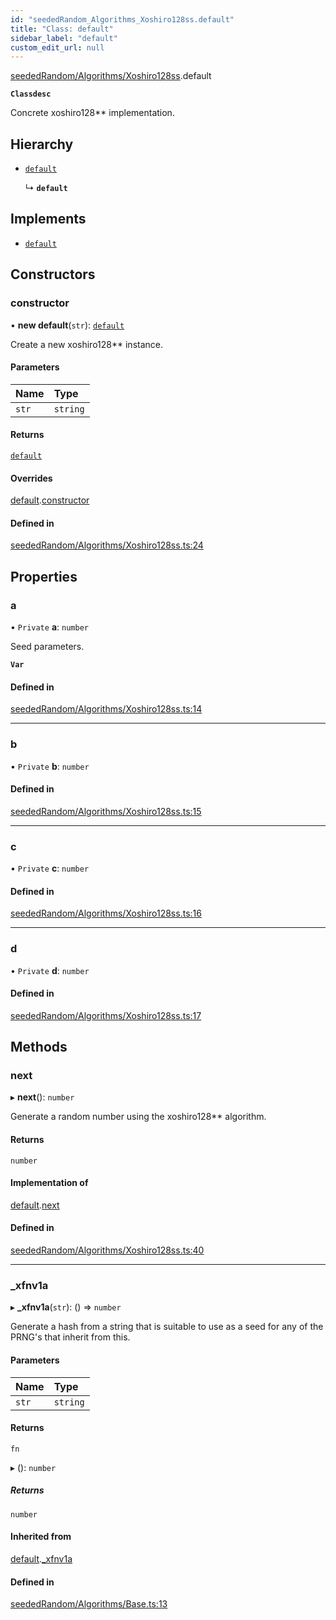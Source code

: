```yaml
---
id: "seededRandom_Algorithms_Xoshiro128ss.default"
title: "Class: default"
sidebar_label: "default"
custom_edit_url: null
---
```


[seededRandom/Algorithms/Xoshiro128ss](../modules/seededRandom_Algorithms_Xoshiro128ss.md).default

**`Classdesc`**

Concrete xoshiro128** implementation.

## Hierarchy

- [`default`](seededRandom_Algorithms_Base.default.md)

  ↳ **`default`**

## Implements

- [`default`](../interfaces/seededRandom_Algorithm.default.md)

## Constructors

### constructor

• **new default**(`str`): [`default`](seededRandom_Algorithms_Xoshiro128ss.default.md)

Create a new xoshiro128** instance.

#### Parameters

| Name | Type |
| :------ | :------ |
| `str` | `string` |

#### Returns

[`default`](seededRandom_Algorithms_Xoshiro128ss.default.md)

#### Overrides

[default](seededRandom_Algorithms_Base.default.md).[constructor](seededRandom_Algorithms_Base.default.md#constructor)

#### Defined in

[seededRandom/Algorithms/Xoshiro128ss.ts:24](https://github.com/lucasdamianjohnson/DivineVoxelEngine/blob/596fa7391478620ed460dfb4856ff0a763b91c49/divinestar/rng/src/seededRandom/Algorithms/Xoshiro128ss.ts#L24)

## Properties

### a

• `Private` **a**: `number`

Seed parameters.

**`Var`**

#### Defined in

[seededRandom/Algorithms/Xoshiro128ss.ts:14](https://github.com/lucasdamianjohnson/DivineVoxelEngine/blob/596fa7391478620ed460dfb4856ff0a763b91c49/divinestar/rng/src/seededRandom/Algorithms/Xoshiro128ss.ts#L14)

___

### b

• `Private` **b**: `number`

#### Defined in

[seededRandom/Algorithms/Xoshiro128ss.ts:15](https://github.com/lucasdamianjohnson/DivineVoxelEngine/blob/596fa7391478620ed460dfb4856ff0a763b91c49/divinestar/rng/src/seededRandom/Algorithms/Xoshiro128ss.ts#L15)

___

### c

• `Private` **c**: `number`

#### Defined in

[seededRandom/Algorithms/Xoshiro128ss.ts:16](https://github.com/lucasdamianjohnson/DivineVoxelEngine/blob/596fa7391478620ed460dfb4856ff0a763b91c49/divinestar/rng/src/seededRandom/Algorithms/Xoshiro128ss.ts#L16)

___

### d

• `Private` **d**: `number`

#### Defined in

[seededRandom/Algorithms/Xoshiro128ss.ts:17](https://github.com/lucasdamianjohnson/DivineVoxelEngine/blob/596fa7391478620ed460dfb4856ff0a763b91c49/divinestar/rng/src/seededRandom/Algorithms/Xoshiro128ss.ts#L17)

## Methods

### next

▸ **next**(): `number`

Generate a random number using the xoshiro128** algorithm.

#### Returns

`number`

#### Implementation of

[default](../interfaces/seededRandom_Algorithm.default.md).[next](../interfaces/seededRandom_Algorithm.default.md#next)

#### Defined in

[seededRandom/Algorithms/Xoshiro128ss.ts:40](https://github.com/lucasdamianjohnson/DivineVoxelEngine/blob/596fa7391478620ed460dfb4856ff0a763b91c49/divinestar/rng/src/seededRandom/Algorithms/Xoshiro128ss.ts#L40)

___

### \_xfnv1a

▸ **_xfnv1a**(`str`): () => `number`

Generate a hash from a string that is suitable to use as a seed for any
of the PRNG's that inherit from this.

#### Parameters

| Name | Type |
| :------ | :------ |
| `str` | `string` |

#### Returns

`fn`

▸ (): `number`

##### Returns

`number`

#### Inherited from

[default](seededRandom_Algorithms_Base.default.md).[_xfnv1a](seededRandom_Algorithms_Base.default.md#_xfnv1a)

#### Defined in

[seededRandom/Algorithms/Base.ts:13](https://github.com/lucasdamianjohnson/DivineVoxelEngine/blob/596fa7391478620ed460dfb4856ff0a763b91c49/divinestar/rng/src/seededRandom/Algorithms/Base.ts#L13)
